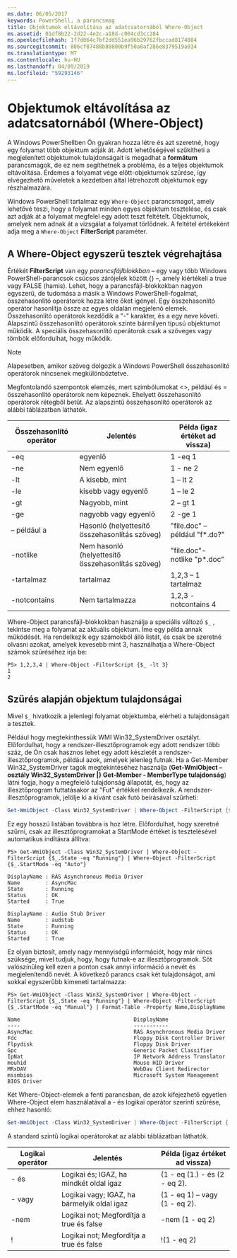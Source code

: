```yaml
---
ms.date: 06/05/2017
keywords: PowerShell, a parancsmag
title: Objektumok eltávolítása az adatcsatornából Where-Object
ms.assetid: 01df8b22-2d22-4e2c-a18d-c004cd3cc284
ms.openlocfilehash: 1f7d064c7bf2dd551ea96b29762fbccad8174084
ms.sourcegitcommit: 806cf87488b80800b9f50a8af286e8379519a034
ms.translationtype: MT
ms.contentlocale: hu-HU
ms.lasthandoff: 04/09/2019
ms.locfileid: "59293146"
---
```

# <a name="removing-objects-from-the-pipeline-where-object"></a>Objektumok eltávolítása az adatcsatornából (Where-Object)

A Windows PowerShellben Ön gyakran hozza létre és azt szeretné, hogy egy folyamat több objektum adják át. Adott lehetőségével szűkítheti a megjelenített objektumok tulajdonságait is megadhat a **formátum** parancsmagok, de ez nem segíthetnek a probléma, és a teljes objektumok eltávolítása. Érdemes a folyamat vége előtt-objektumok szűrése, így elvégezhető műveletek a kezdetben által létrehozott objektumok egy részhalmazára.

Windows PowerShell tartalmaz egy `Where-Object` parancsmagot, amely lehetővé teszi, hogy a folyamat minden egyes objektum tesztelése, és csak azt adják át a folyamat megfelel egy adott teszt feltételt. Objektumok, amelyek nem adnak át a vizsgálat a folyamat törlődnek. A feltétel értékeként adja meg a `Where-Object` **FilterScript** paraméter.

## <a name="performing-simple-tests-with-where-object"></a>A Where-Object egyszerű tesztek végrehajtása

Értékét **FilterScript** van egy *parancsfájlblokkban* – egy vagy több Windows PowerShell-parancsok csúcsos zárójelek között {} –, amely kiértékeli a true vagy FALSE (hamis). Lehet, hogy a parancsfájl-blokkokban nagyon egyszerű, de tudomása a másik a Windows PowerShell-fogalmat, összehasonlító operátorok hozza létre őket igényel. Egy összehasonlító operátor hasonlítja össze az egyes oldalán megjelenő elemek. Összehasonlító operátorok kezdődik a "-" karakter, és a egy neve követi. Alapszintű összehasonlító operátorok szinte bármilyen típusú objektumot működik. A speciális összehasonlító operátorok csak a szöveges vagy tömbök előfordulhat, hogy működik.

> [!NOTE]
> Alapesetben, amikor szöveg dolgozik a Windows PowerShell összehasonlító operátorok nincsenek megkülönböztetve.

Megfontolandó szempontok elemzés, mert szimbólumokat <>, például és = összehasonlító operátorok nem képeznek. Ehelyett összehasonlító operátorok rétegből betűt. Az alapszintű összehasonlító operátorok az alábbi táblázatban láthatók.

|Összehasonlító operátor|Jelentés|Példa (igaz értéket ad vissza)|
|-----------------------|-----------|--------------------------|
|-eq|egyenlő|1 -eq 1|
|-ne|Nem egyenlő|1 - ne 2|
|-lt|A kisebb, mint|1 – lt 2|
|-le|kisebb vagy egyenlő|1 – le 2|
|-gt|Nagyobb, mint|2 – gt 1|
|-ge|nagyobb vagy egyenlő|2 -ge 1|
|– például a|Hasonló (helyettesítő összehasonlítás szöveg)|"file.doc" – például "f\*.do?"|
|-notlike|Nem hasonló (helyettesítő összehasonlítás szöveg)|"file.doc"-notlike "p\*.doc"|
|-tartalmaz|tartalmaz|1,2,3 – 1 tartalmaz|
|-notcontains|Nem tartalmazza|1,2,3 - notcontains 4|

Where-Object parancsfájl-blokkokban használja a speciális változó `$_` , tekintse meg a folyamat az aktuális objektum. Íme egy példa annak működését. Ha rendelkezik egy számokból álló listát, és csak be szeretné olvasni azokat, amelyek kevesebb mint 3, használhatja a Where-Object számok szűréséhez írja be:

```
PS> 1,2,3,4 | Where-Object -FilterScript {$_ -lt 3}
1
2
```

## <a name="filtering-based-on-object-properties"></a>Szűrés alapján objektum tulajdonságai

Mivel `$_` hivatkozik a jelenlegi folyamat objektumba, elérheti a tulajdonságait a tesztek.

Például hogy megtekinthessük WMI Win32_SystemDriver osztályt. Előfordulhat, hogy a rendszer-illesztőprogramok egy adott rendszer több száz, de Ön csak hasznos lehet egy adott készletét a rendszer-illesztőprogramok, például azok, amelyek jelenleg futnak. Ha a Get-Member Win32_SystemDriver tagok megtekintéséhez használja (**Get-WmiObject – osztály Win32_SystemDriver |} Get-Member - MemberType tulajdonság**) látni fogja, hogy a megfelelő tulajdonság állapotát, és, hogy az illesztőprogram futtatásakor az "Fut" értékkel rendelkezik. A rendszer-illesztőprogramok, jelölje ki a kívánt csak futó beírásával szűrheti:

```powershell
Get-WmiObject -Class Win32_SystemDriver | Where-Object -FilterScript {$_.State -eq 'Running'}
```

Ez egy hosszú listában továbbra is hoz létre. Előfordulhat, hogy szeretné szűrni, csak az illesztőprogramokat a StartMode értéket is tesztelésével automatikus indításra állítva:

```
PS> Get-WmiObject -Class Win32_SystemDriver | Where-Object -FilterScript {$_.State -eq "Running"} | Where-Object -FilterScript {$_.StartMode -eq "Auto"}

DisplayName : RAS Asynchronous Media Driver
Name        : AsyncMac
State       : Running
Status      : OK
Started     : True

DisplayName : Audio Stub Driver
Name        : audstub
State       : Running
Status      : OK
Started     : True
```

Ez olyan biztosít, amely nagy mennyiségű információt, hogy már nincs szüksége, mivel tudjuk, hogy, hogy futnak-e az illesztőprogramok. Sőt valószínűleg kell ezen a ponton csak annyi információ a nevét és megjelenítendő nevét. A következő parancs csak két tulajdonságot, ami sokkal egyszerűbb kimeneti tartalmazza:

```
PS> Get-WmiObject -Class Win32_SystemDriver | Where-Object -FilterScript {$_.State -eq "Running"} | Where-Object -FilterScript {$_.StartMode -eq "Manual"} | Format-Table -Property Name,DisplayName

Name                                    DisplayName
----                                    -----------
AsyncMac                                RAS Asynchronous Media Driver
Fdc                                     Floppy Disk Controller Driver
Flpydisk                                Floppy Disk Driver
Gpc                                     Generic Packet Classifier
IpNat                                   IP Network Address Translator
mouhid                                  Mouse HID Driver
MRxDAV                                  WebDav Client Redirector
mssmbios                                Microsoft System Management BIOS Driver
```

Két Where-Object-elemek a fenti parancsban, de azok kifejezhető egyetlen Where-Object elem használatával a - és logikai operátor szerinti szűrése, ehhez hasonló:

```powershell
Get-WmiObject -Class Win32_SystemDriver | Where-Object -FilterScript { ($_.State -eq 'Running') -and ($_.StartMode -eq 'Manual') } | Format-Table -Property Name,DisplayName
```

A standard szintű logikai operátorokat az alábbi táblázatban láthatók.

|Logikai operátor|Jelentés|Példa (igaz értéket ad vissza)|
|--------------------|-----------|--------------------------|
|- és|Logikai és; IGAZ, ha mindkét oldal igaz|(1 - eq (1.) - és (2 - eq 2).|
|- vagy|Logikai vagy; IGAZ, ha bármelyik oldal igaz|(1 - eq 1) – vagy (1 - eq 2).|
|-nem|Logikai not; Megfordítja a true és false|-nem (1 - eq 2)|
|\!|Logikai not; Megfordítja a true és false|\!(1 - eq 2)|

